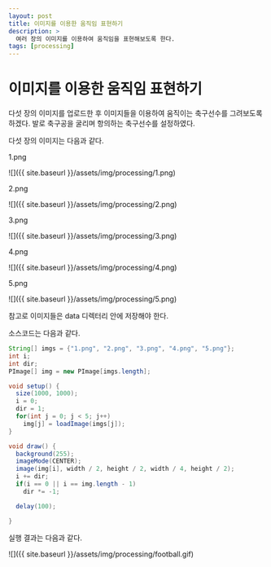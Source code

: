 ```yaml
---
layout: post
title: 이미지를 이용한 움직임 표현하기
description: >
  여러 장의 이미지를 이용하여 움직임을 표현해보도록 한다.
tags: [processing]
---
```


# 이미지를 이용한 움직임 표현하기

다섯 장의 이미지를 업로드한 후 이미지들을 이용하여 움직이는 축구선수를 그려보도록 하겠다. 발로 축구공을 굴리며 항의하는 축구선수를 설정하였다.

다섯 장의 이미지는 다음과 같다.

1.png

![]({{ site.baseurl }}/assets/img/processing/1.png)

2.png

![]({{ site.baseurl }}/assets/img/processing/2.png)

3.png

![]({{ site.baseurl }}/assets/img/processing/3.png)

4.png

![]({{ site.baseurl }}/assets/img/processing/4.png)

5.png

![]({{ site.baseurl }}/assets/img/processing/5.png)

참고로 이미지들은 data 디렉터리 안에 저장해야 한다.

소스코드는 다음과 같다.

```java
String[] imgs = {"1.png", "2.png", "3.png", "4.png", "5.png"};
int i;
int dir;
PImage[] img = new PImage[imgs.length];

void setup() {
  size(1000, 1000);
  i = 0;
  dir = 1;
  for(int j = 0; j < 5; j++)
    img[j] = loadImage(imgs[j]);
}

void draw() {
  background(255);
  imageMode(CENTER);
  image(img[i], width / 2, height / 2, width / 4, height / 2);
  i += dir;
  if(i == 0 || i == img.length - 1)
    dir *= -1;

  delay(100);

}
```

실행 결과는 다음과 같다.

![]({{ site.baseurl }}/assets/img/processing/football.gif)
